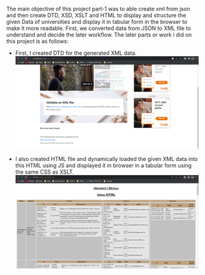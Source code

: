 The main objective of this project part-1 was to able create xml from json and then create DTD, XSD, XSLT and HTML to display and structure the given Data of universities and display it in tabular form in the browser to make it more readable. First, we converted data from JSON to XML file to understand and decide the later workflow. The later parts or work i did on this project is as follows:

- First, I created DTD for the generated XML data.
  ![image info](./assets/XML_DTDvalidation.png)

- I also created HTML file and dynamically loaded the given XML data into this HTML using JS and displayed it in browser in a tabular form using the same CSS as XSLT.
  ![image info](./assets/browserOutput_HTML.png)
